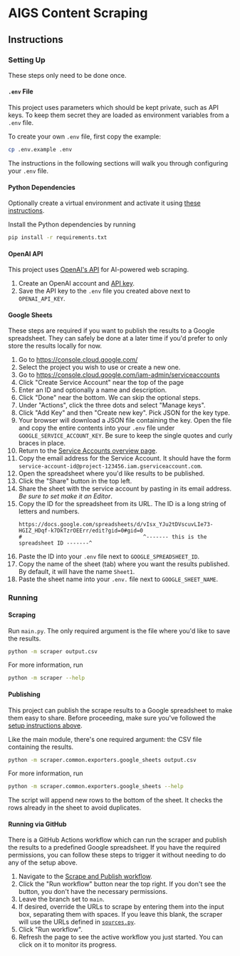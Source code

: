 # AIGS Content Scraping

## Instructions

### Setting Up

These steps only need to be done once.

#### `.env` File

This project uses parameters which should be kept private, such as API keys. To
keep them secret they are loaded as environment variables from a `.env` file.

To create your own `.env` file, first copy the example:

```bash
cp .env.example .env
```

The instructions in the following sections will walk you through configuring
your `.env` file.

#### Python Dependencies

Optionally create a virtual environment and activate it using
[these instructions](https://docs.python.org/3/tutorial/venv.html).

Install the Python dependencies by running

```bash
pip install -r requirements.txt
```

#### OpenAI API

This project uses [OpenAI's API](https://platform.openai.com/docs/overview) for
AI-powered web scraping.

1.  Create an OpenAI account and
    [API key](https://platform.openai.com/api-keys).
1.  Save the API key to the `.env` file you created above next to
    `OPENAI_API_KEY`.

#### Google Sheets

These steps are required if you want to publish the results to a Google
spreadsheet. They can safely be done at a later time if you'd prefer to only
store the results locally for now.

1.  Go to https://console.cloud.google.com/
1.  Select the project you wish to use or create a new one.
1.  Go to https://console.cloud.google.com/iam-admin/serviceaccounts
1.  Click "Create Service Account" near the top of the page
1.  Enter an ID and optionally a name and description.
1.  Click "Done" near the bottom. We can skip the optional steps.
1.  Under "Actions", click the three dots and select "Manage keys".
1.  Click "Add Key" and then "Create new key". Pick JSON for the key type.
1.  Your browser will download a JSON file containing the key. Open the file
    and copy the entire contents into your `.env` file under
    `GOOGLE_SERVICE_ACCOUNT_KEY`. Be sure to keep the single quotes and curly
    braces in place.
1.  Return to the
    [Service Accounts overview page](https://console.cloud.google.com/iam-admin/serviceaccounts).
1.  Copy the email address for the Service Account. It should have the form
    `service-account-id@project-123456.iam.gserviceaccount.com`.
1.  Open the spreadsheet where you'd like results to be published.
1.  Click the "Share" button in the top left.
1.  Share the sheet with the service account by pasting in its email address.
    _Be sure to set make it an Editor_.
1.  Copy the ID for the spreadsheet from its URL. The ID is a long string of
    letters and numbers.
    ```
    https://docs.google.com/spreadsheets/d/vIsx_YJu2tDVscuvLIe73-HGIZ_HDqf-k7DkTzrOEErr/edit?gid=0#gid=0
    #                                      ^------- this is the spreadsheet ID -------^
    ```
1.  Paste the ID into your `.env` file next to `GOOGLE_SPREADSHEET_ID`.
1.  Copy the name of the sheet (tab) where you want the results published. By
    default, it will have the name `Sheet1`.
1.  Paste the sheet name into your `.env.` file next to `GOOGLE_SHEET_NAME`.

### Running

#### Scraping

Run `main.py`. The only required argument is the file where you'd like to save
the results.

```bash
python -m scraper output.csv
```

For more information, run

```bash
python -m scraper --help
```

#### Publishing

This project can publish the scrape results to a Google spreadsheet to make them
easy to share. Before proceeding, make sure you've followed the
[setup instructions above](#google-sheets).

Like the main module, there's one required argument: the CSV file containing the
results.

```bash
python -m scraper.common.exporters.google_sheets output.csv
```

For more information, run

```bash
python -m scraper.common.exporters.google_sheets --help
```

The script will append new rows to the bottom of the sheet. It checks the rows
already in the sheet to avoid duplicates.

#### Running via GitHub

There is a GitHub Actions workflow which can run the scraper and publish the
results to a predefined Google spreadsheet. If you have the required
permissions, you can follow these steps to trigger it without needing to do any
of the setup above.

1.  Navigate to the
    [Scrape and Publish workflow](https://github.com/AI-Governance-Safety-Canada/content-scraping/actions/workflows/scrape_and_publish.yml).
1.  Click the "Run workflow" button near the top right. If you don't see the
    button, you don't have the necessary permissions.
1.  Leave the branch set to `main`.
1.  If desired, override the URLs to scrape by entering them into the input box,
    separating them with spaces. If you leave this blank, the scraper will use
    the URLs defined in [`sources.py`](/scraper/events/sources.py).
1.  Click "Run workflow".
1.  Refresh the page to see the active workflow you just started. You can click
    on it to monitor its progress.
